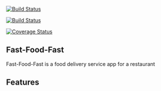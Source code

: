 [![Build Status](https://travis-ci.org/Philipotieno/FAST_FOOD_FAST.svg?branch=develop)](https://travis-ci.org/Philipotieno/FAST_FOOD_FAST)

[![Build Status](https://travis-ci.org/Philipotieno/FAST_FOOD_FAST.svg?branch=ch-tests)](https://travis-ci.org/Philipotieno/FAST_FOOD_FAST)

[![Coverage Status](https://coveralls.io/repos/github/Philipotieno/FAST_FOOD_FAST/badge.svg?branch=develop)](https://coveralls.io/github/Philipotieno/FAST_FOOD_FAST?branch=develop)

## Fast-Food-Fast
Fast-Food-Fast is a food delivery service app for a restaurant

## Features